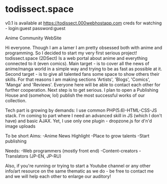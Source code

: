 # todissect.space

v0.1 is available at https://todissect.000webhostapp.com
creds for watching - login:guest password:guest

Anime Community WebSite

Hi everyone. Though I am a lamer I am pretty obsessed both with anime and programming. So I decided to start my very first serious project!
todissect.space (2DSect) Is a web portal about anime and everything connected to it (even comics). Main target - is to cover all the news 
of anime/manga world in a simple way and trying to be as fast as possible at it. Second target - is to give all talented fans some space
to show others their skills. For that reasons I am making sections 'Artists', 'Blogs', 'Comics', 'Manga' and 'Reviews'. Everyone here will
be able to contact each other for further cooperation. Next step is to get serious. I plan to open a Publishing House and (somehow, lol) 
publish the most successful works of our collection. 

Tech part is growing by demands: I use common PHP(5.6)-HTML-CSS-JS stack. I'm coming to part where I need an advanced skill in JS (which I don't
have) and basic AJAX. Yet, I use only one plugin - dropzone.js for d'n'd image uploads

To be short
Aims:
-Anime News Highlight
-Place to grow talents
-Start publishing

Needs:
-Web programmers (mostly front end)
-Content-creators
-Translators (JP-EN, JP-RU)

Also, if you're running or trying to start a Youtube channel or any other info/art resource on the same thematic as we do - be free to 
contact me and we will help each other to enlarge our auditory!
